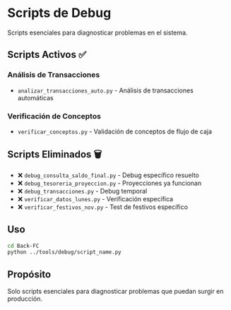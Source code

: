 # Scripts de Debug

Scripts esenciales para diagnosticar problemas en el sistema.

## Scripts Activos ✅

### Análisis de Transacciones
- `analizar_transacciones_auto.py` - Análisis de transacciones automáticas

### Verificación de Conceptos
- `verificar_conceptos.py` - Validación de conceptos de flujo de caja

## Scripts Eliminados 🗑️
- ❌ `debug_consulta_saldo_final.py` - Debug específico resuelto
- ❌ `debug_tesoreria_proyeccion.py` - Proyecciones ya funcionan
- ❌ `debug_transacciones.py` - Debug temporal
- ❌ `verificar_datos_lunes.py` - Verificación específica
- ❌ `verificar_festivos_nov.py` - Test de festivos específico

## Uso

```bash
cd Back-FC
python ../tools/debug/script_name.py
```

## Propósito

Solo scripts esenciales para diagnosticar problemas que puedan surgir en producción.